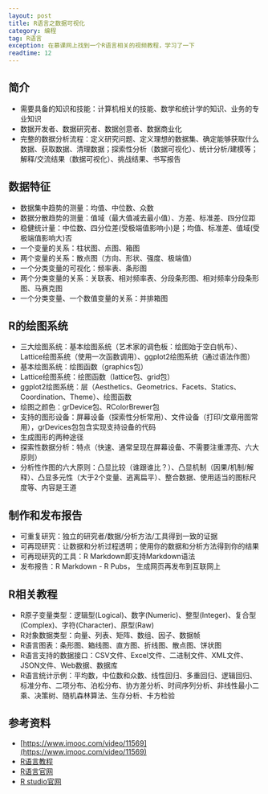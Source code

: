 ```yaml
---
layout: post
title: R语言之数据可视化
category: 编程
tag: R语言
exception: 在慕课网上找到一个R语言相关的视频教程，学习了一下
readtime: 12
---
```


## 简介
* 需要具备的知识和技能：计算机相关的技能、数学和统计学的知识、业务的专业知识
* 数据开发者、数据研究者、数据创意者、数据商业化
* 完整的数据分析流程：定义研究问题、定义理想的数据集、确定能够获取什么数据、获取数据、清理数据；探索性分析（数据可视化）、统计分析/建模等；解释/交流结果（数据可视化）、挑战结果、书写报告

## 数据特征
* 数据集中趋势的测量：均值、中位数、众数
* 数据分散趋势的测量：值域（最大值减去最小值）、方差、标准差、四分位距
* 稳健统计量：中位数、四分位差(受极端值影响小)是；均值、标准差、值域(受极端值影响大)否
* 一个变量的关系：柱状图、点图、箱图
* 两个变量的关系：散点图（方向、形状、强度、极端值）
* 一个分类变量的可视化：频率表、条形图
* 两个分类变量的关系：关联表、相对频率表、分段条形图、相对频率分段条形图、马赛克图
* 一个分类变量、一个数值变量的关系：并排箱图

## R的绘图系统
* 三大绘图系统：基本绘图系统（艺术家的调色板：绘图始于空白帆布）、Lattice绘图系统（使用一次函数调用）、ggplot2绘图系统（通过语法作图）
* 基本绘图系统：绘图函数（graphics包）
* Lattice绘图系统：绘图函数（lattice包、grid包）
* ggplot2绘图系统：层（Aesthetics、Geometrics、Facets、Statics、Coordination、Theme）、绘图函数
* 绘图之颜色：grDevice包、RColorBrewer包
* 支持的图形设备：屏幕设备（探索性分析常用）、文件设备（打印/文章用图常用），grDevices包包含实现支持设备的代码
* 生成图形的两种途径
* 探索性数据分析：特点（快速、通常呈现在屏幕设备、不需要注重漂亮、六大原则）
* 分析性作图的六大原则：凸显比较（谁跟谁比？）、凸显机制（因果/机制/解释）、凸显多元性（大于2个变量、逃离扁平）、整合数据、使用适当的图标尺度等、内容是王道

## 制作和发布报告
* 可重复研究：独立的研究者/数据/分析方法/工具得到一致的证据
* 可再现研究：让数据和分析过程透明；使用你的数据和分析方法得到你的结果
* 可再现研究的工具：R Markdown即支持Markdown语法
* 发布报告：R Markdown - R Pubs， 生成网页再发布到互联网上

## R相关教程
* R原子变量类型：逻辑型(Logical)、数字(Numeric)、整型(Integer)、复合型(Complex)、字符(Character)、原型(Raw)
* R对象数据类型：向量、列表、矩阵、数组、因子、数据帧
* R语言图表：条形图、箱线图、直方图、折线图、散点图、饼状图
* R语言支持的数据接口：CSV文件、Excel文件、二进制文件、XML文件、JSON文件、Web数据、数据库
* R语言统计示例：平均数，中位数和众数、线性回归、多重回归、逻辑回归、标准分布、二项分布、泊松分布、协方差分析、时间序列分析、非线性最小二乘、决策树、随机森林算法、生存分析、卡方检验

## 参考资料
* [https://www.imooc.com/video/11569](https://www.imooc.com/video/11569)
* [R语言教程](https://www.w3cschool.cn/r/)
* [R语言官网](https://www.r-project.org/)
* [R studio官网](https://www.rstudio.com/)